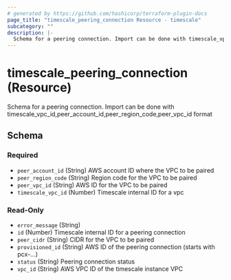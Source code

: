 ```yaml
---
# generated by https://github.com/hashicorp/terraform-plugin-docs
page_title: "timescale_peering_connection Resource - timescale"
subcategory: ""
description: |-
  Schema for a peering connection. Import can be done with timescale_vpc_id,peer_account_id,peer_region_code,peer_vpc_id format
---
```


# timescale_peering_connection (Resource)

Schema for a peering connection. Import can be done with timescale_vpc_id,peer_account_id,peer_region_code,peer_vpc_id format



<!-- schema generated by tfplugindocs -->
## Schema

### Required

- `peer_account_id` (String) AWS account ID where the VPC to be paired
- `peer_region_code` (String) Region code for the VPC to be paired
- `peer_vpc_id` (String) AWS ID for the VPC to be paired
- `timescale_vpc_id` (Number) Timescale internal ID for a vpc

### Read-Only

- `error_message` (String)
- `id` (Number) Timescale internal ID for a peering connection
- `peer_cidr` (String) CIDR for the VPC to be paired
- `provisioned_id` (String) AWS ID of the peering connection (starts with pcx-...)
- `status` (String) Peering connection status
- `vpc_id` (String) AWS VPC ID of the timescale instance VPC
